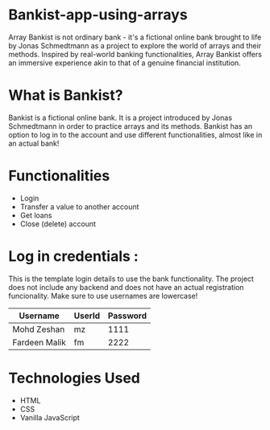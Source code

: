 # Bankist-app-using-arrays

Array Bankist is not ordinary bank - it's a fictional online bank brought to life by Jonas Schmedtmann as a project to explore the world of arrays and their methods. Inspired by real-world banking functionalities, Array Bankist offers an immersive experience akin to that of a genuine financial institution.

# What is Bankist?
Bankist is a fictional online bank. It is a project introduced by Jonas Schmedtmann in order to practice arrays and its methods. Bankist has an option to log in to the account and use different functionalities, almost like in an actual bank!

# Functionalities
* Login
* Transfer a value to another account
* Get loans
* Close (delete) account

# Log in credentials :

This is the template login details to use the bank functionality. The project does not include any backend and does not have an actual registration funcionality. Make sure to use usernames are lowercase!

| Username | UserId | Password |
|----------|----------|----------|
| Mohd Zeshan| mz| 1111|
|Fardeen Malik|fm| 2222|


# Technologies Used
* HTML
* CSS
* Vanilla JavaScript


